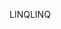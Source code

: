 <span data-ttu-id="530ab-101">LINQ</span><span class="sxs-lookup"><span data-stu-id="530ab-101">LINQ</span></span>